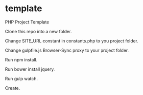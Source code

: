 # template
PHP Project Template

Clone this repo into a new folder.

Change SITE_URL constant in constants.php to you project folder.

Change gulpfile.js Browser-Sync proxy to your project folder.

Run npm install.

Run bower install jquery.

Run gulp watch.

Create.
